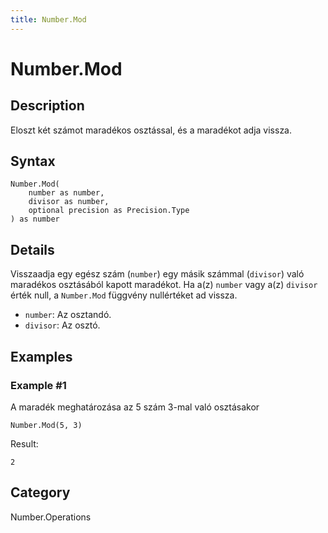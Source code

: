 ```yaml
---
title: Number.Mod
---
```


# Number.Mod


## Description

Eloszt két számot maradékos osztással, és a maradékot adja vissza.


## Syntax

```powerquery
Number.Mod(
    number as number,
    divisor as number,
    optional precision as Precision.Type
) as number
```


## Details

Visszaadja egy egész szám (<code>number</code>) egy másik számmal (<code>divisor</code>) való maradékos osztásából kapott maradékot.    Ha a(z) <code>number</code> vagy a(z) <code>divisor</code> érték null, a <code>Number.Mod</code> függvény nullértéket ad vissza.      <ul>        <li><code>number</code>: Az osztandó.</li>        <li><code>divisor</code>: Az osztó.</li>      </ul>


## Examples

### Example #1 
A maradék meghatározása az 5 szám 3-mal való osztásakor
```powerquery
Number.Mod(5, 3)
```

Result: 
```powerquery
2
```




## Category
Number.Operations
